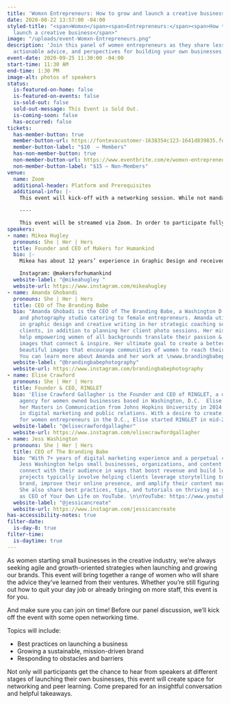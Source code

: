 ```yaml
---
title: 'Womxn Entrepreneurs: How to grow and launch a creative business'
date: 2020-08-22 13:57:00 -04:00
styled-title: "<span>Womxn</span><span>Entrepreneurs:</span><span>How to grow and
  launch a creative business</span>"
image: "/uploads/event-Womxn-Entrepreneurs.png"
description: 'Join this panel of women entrepreneurs as they share lessons-learned,
  actionable advice, and perspectives for building your own businesses. '
event-date: 2020-09-25 11:30:00 -04:00
start-time: 11:30 AM
end-time: 1:30 PM
image-alt: photos of speakers
status:
  is-featured-on-home: false
  is-featured-on-events: false
  is-sold-out: false
  sold-out-message: This Event is Sold Out.
  is-coming-soon: false
  has-occurred: false
tickets:
  has-member-button: true
  member-button-url: https://fontevacustomer-1638354c123-1641d839835.force.com/services/oauth2/authorize?client_id=3MVG9nthuDc9owbcOq7_07W.HriOQQPWTbMkrpOla.ajDQlTHf4_uby_mhwylcX.mJBU2O2SppTiZMS0J_HJd&response_type=code&redirect_uri=https://ikit.aiga.org/ikit_national_util/ikit-national-util-sso-redirect/&state=https%3A%2F%2Fdc.aiga.org%2Fevent%2Fwomxn-entrepreneurs-how-to-grow-and-launch-a-creative-business%2F%3Fredirect_source%3Deventbrite_register
  member-button-label: "$10  — Members"
  has-non-member-button: true
  non-member-button-url: https://www.eventbrite.com/e/womxn-entrepreneurs-how-to-grow-and-launch-a-creative-business-tickets-117860250181
  non-member-button-label: "$15 — Non-Members"
venue:
  name: Zoom
  additional-header: Platform and Prerequisites
  additional-info: |-
    This event will kick-off with a networking session. While not mandatory, we highly encourage participants to join with video enabled for at least this initial portion.

    ----

    This event will be streamed via Zoom. In order to participate fully, attendees should plan to join on the Zoom app via their computer, tablet, or mobile device with enough bandwidth to support viewing video. In order to ensure only those who have registered for the event are able to attend — and to create space for intimate conversations — only those whose display name fully matches the name on our registration list will be admitted from the waiting room. You can find more about joining our virtual events, including how to connect, directions to troubleshoot, and information about our refund policy in our [FAQ](/faqs/).
speakers:
- name: Mikea Hugley
  pronouns: She | Her | Hers
  title: Founder and CEO of Makers for Humankind
  bio: |-
    Mikea has about 12 years’ experience in Graphic Design and received her BFA degree in Graphic Design at the Maryland Institute College of Art in 2019. Hugley’s graphic design work has been featured in USA Today, Vanity Fair, Baltimore Times, Washington Informer, Afro Times and the LA times. Hugley has worked on projects for Ford Motor Company, Johns Hopkins and countless other businesses. While also being featured in Bmore Art and Technical.ly Baltimore for her footwear brand. Aside from her entrepreneurial venture, Hugley teaches art and design at Baltimore County Public Schools. Hugley has also been a recipient of numerous awards including: AIGADC World Studio scholarship and most recently winning the top prize $29,750 at MICA Up/start pitch competition for her footwear venture.

    Instagram: @makersforhumankind
  website-label: "@mikeahugley "
  website-url: https://www.instagram.com/mikeahugley
- name: Amanda Ghobandi
  pronouns: She | Her | Hers
  title: CEO of The Branding Babe
  bio: "Amanda Ghobadi is the CEO of The Branding Babe, a Washington D.C. brand strategy
    and photography studio catering to female entrepreneurs. Amanda utilizes her background
    in graphic design and creative writing in her strategic coaching sessions with
    clients, in addition to planning her client photo sessions. Her mission is to
    help empowering women of all backgrounds translate their passion & purpose into
    images that connect & inspire. Her ultimate goal to create a better world through
    beautiful images that encourage communities of women to reach their true potential.
    You can learn more about Amanda and her work at \nwww.brandingbabephotography.com"
  website-label: "@brandingbabephotography"
  website-url: https://www.instagram.com/brandingbabephotography
- name: Elise Crawford
  pronouns: She | Her | Hers
  title: Founder & CEO, RINGLET
  bio: 'Elise Crawford Gallagher is the Founder and CEO of RINGLET, a digital marketing
    agency for women owned businesses based in Washington, D.C.  Elise graduated with
    her Masters in Communication from Johns Hopkins University in 2014 with concentrations
    in digital marketing and public relations. With a desire to create more resources
    for women entrepreneurs in the D.C., Elise started RINGLET in mid-2016. '
  website-label: "@elisecrawfordgallagher"
  website-url: https://www.instagram.com/elisecrawfordgallagher
- name: Jess Washington
  pronouns: She | Her | Hers
  title: CEO of The Branding Babe
  bio: "With 7+ years of digital marketing experience and a perpetual creative itch,
    Jess Washington helps small businesses, organizations, and content creators meaningfully
    connect with their audience in ways that boost revenue and build loyalty.\n\nHer
    projects typically involve helping clients leverage storytelling to build their
    brand, improve their online presence, and amplify their content marketing strategy.
    She also share best practices, tips, and tutorials on thriving as your journey
    as CEO of Your Own Life on YouTube. \n\nYouTube: https://www.youtube.com/c/JessiCanCreate/\n"
  website-label: "@jessicancreate"
  website-url: https://www.instagram.com/jessicancreate
has-accessibility-notes: true
filter-date:
  is-day-8: true
filter-time:
  is-daytime: true
---
```


As women starting small businesses in the creative industry, we’re always seeking agile and growth-oriented strategies when launching and growing our brands. This event will bring together a range of women who will share the advice they’ve learned from their ventures. Whether you’re still figuring out how to quit your day job or already bringing on more staff, this event is for you.

And make sure you can join on time! Before our panel discussion, we’ll kick off the event with some open networking time.

Topics will include:

* Best practices on launching a business
* Growing a sustainable, mission-driven brand
* Responding to obstacles and barriers

Not only will participants get the chance to hear from speakers at different stages of launching their own businesses, this event will create space for networking and peer learning. Come prepared for an insightful conversation and helpful takeaways.
